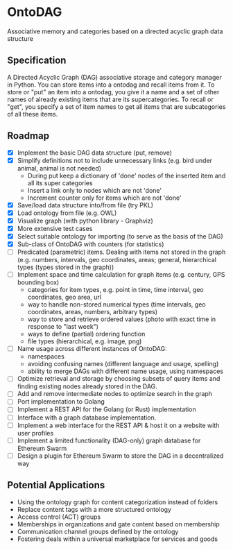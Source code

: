 # OntoDAG

Associative memory and categories based on a directed acyclic graph data structure

## Specification

A Directed Acyclic Graph (DAG) associative storage and category manager in Python. You can store items into a ontodag and recall items from it. To store or "put" an item into a ontodag, you give it a name and a set of other names of already existing items that are its supercategories. To recall or "get", you specify a set of item names to get all items that are subcategories of all these items.

## Roadmap

- [x] Implement the basic DAG data structure (put, remove)
- [x] Simplify definitions not to include unnecessary links (e.g. bird under animal, animal is not needed)
  - During put keep a dictionary of 'done' nodes of the inserted item and all its super categories
  - Insert a link only to nodes which are not 'done'
  - Increment counter only for items which are not 'done'
- [x] Save/load data structure into/from file (try PKL)
- [x] Load ontology from file (e.g. OWL)
- [x] Visualize graph (with python library - Graphviz)
- [x] More extensive test cases
- [x] Select suitable ontology for importing (to serve as the basis of the DAG)
- [x] Sub-class of OntoDAG with counters (for statistics)
- [ ] Predicated (parametric) items. Dealing with items not stored in the graph (e.g. numbers, intervals, geo coordinates, areas; general, hierarchical types (types stored in the graph))
- [ ] Implement space and time calculation for graph items (e.g. century, GPS bounding box)
  - categories for item types, e.g. point in time, time interval, geo coordinates, geo area, url
  - way to handle non-stored numerical types (time intervals, geo coordinates, areas, numbers, arbitrary types)
  - way to store and retrieve ordered values (photo with exact time in response to "last week")
  - ways to define (partial) ordering function
  - file types (hierarchical, e.g. image, png)
- [ ] Name usage across different instances of OntoDAG:
  - namespaces
  - avoiding confusing names (different language and usage, spelling)
  - ability to merge DAGs with different name usage, using namespaces
- [ ] Optimize retrieval and storage by choosing subsets of query items and finding existing nodes already stored in the DAG.
- [ ] Add and remove intermediate nodes to optimize search in the graph
- [ ] Port implementation to Golang
- [ ] Implement a REST API for the Golang (or Rust) implementation
- [ ] Interface with a graph database implementation.
- [ ] Implement a web interface for the REST API & host it on a website with user profiles
- [ ] Implement a limited functionality (DAG-only) graph database for Ethereum Swarm
- [ ] Design a plugin for Ethereum Swarm to store the DAG in a decentralized way

## Potential Applications
* Using the ontology graph for content categorization instead of folders
* Replace content tags with a more structured ontology
* Access control (ACT) groups
* Memberships in organizations and gate content based on membership
* Communication channel groups defined by the ontology
* Fostering deals within a universal marketplace for services and goods
